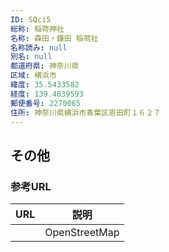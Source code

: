 ```yaml
---
ID: SQci5
総称: 稲荷神社
名称: 森田・鎌田 稲荷社
名称読み: null
別名: null
都道府県: 神奈川県
区域: 横浜市
緯度: 35.5433582
経度: 139.4839593
郵便番号: 2270065
住所: 神奈川県横浜市青葉区恩田町１６２７
---
```


## その他

### 参考URL

| URL | 説明          |
| --- | ------------- |
|     | OpenStreetMap |
